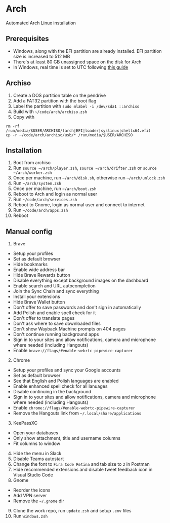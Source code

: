 # Arch

Automated Arch Linux installation

## Prerequisites

* Windows, along with the EFI partition are already installed. EFI partition size is increased to 512 MB
* There's at least 80 GB unassigned space on the disk for Arch
* In Windows, real time is set to UTC following [this guide](https://wiki.archlinux.org/index.php/Time#UTC_in_Windows)

## Archiso

1. Create a DOS partition table on the pendrive
2. Add a FAT32 partition with the boot flag
3. Label the partition with `sudo mlabel -i /dev/sda1 ::archiso`
4. Build with `~/code/arch/archiso.zsh`
5. Copy with
  ```
  rm -rf /run/media/$USER/ARCHISO/(arch|EFI|loader|syslinux|shellx64.efi)
  cp -r ~/code/arch/archiso/usb/* /run/media/$USER/ARCHISO
  ```

## Installation

1. Boot from archiso
2. Run `source ~/arch/player.zsh`, `source ~/arch/drifter.zsh` or `source ~/arch/worker.zsh`
3. Once per machine, run `~/arch/disk.sh`, otherwise run `~/arch/unlock.zsh`
4. Run `~/arch/system.zsh`
5. Once per machine, run `~/arch/boot.zsh`
6. Reboot to Arch and login as normal user
7. Run `~/code/arch/services.zsh`
8. Reboot to Gnome, login as normal user and connect to internet
9. Run `~/code/arch/apps.zsh`
10. Reboot

## Manual config

1. Brave
  - Setup your profiles
  - Set as default browser
  - Hide bookmarks
  - Enable wide address bar
  - Hide Brave Rewards button
  - Disable everything except background images on the dashboard
  - Enable search and URL autocompletion
  - Join the Sync Chain and sync everything
  - Install your extensions
  - Hide Brave Wallet button
  - Don't offer to save passwords and don't sign in automatically
  - Add Polish and enable spell check for it
  - Don't offer to translate pages
  - Don't ask where to save downloaded files
  - Don't show Wayback Machine prompts on 404 pages
  - Don't continue running background apps
  - Sign in to your sites and allow notifications, camera and microphone where needed (including Hangouts)
  - Enable `brave://flags/#enable-webrtc-pipewire-capturer`
2. Chrome
  - Setup your profiles and sync your Google accounts
  - Set as default browser
  - See that English and Polish languages are enabled
  - Enable enhanced spell check for all lanuages
  - Disable continuing in the background
  - Sign in to your sites and allow notifications, camera and microphone where needed (including Hangouts)
  - Enable `chrome://flags/#enable-webrtc-pipewire-capturer`
  - Remove the Hangouts link from `~/.local/share/applications`
3. KeePassXC
  - Open your databases
  - Only show attachment, title and username columns
  - Fit columns to window
4. Hide the menu in Slack
5. Disable Teams autostart
6. Change the font to `Fira Code Retina` and tab size to `2` in Postman
7. Hide recommended extensions and disable tweet feedback icon in Visual Studio Code
8. Gnome
  - Reorder the icons
  - Add VPN server
  - Remove the `~/.gnome` dir
9. Clone the work repo, run `update.zsh` and setup `.env` files
10. Run `windows.zsh`

